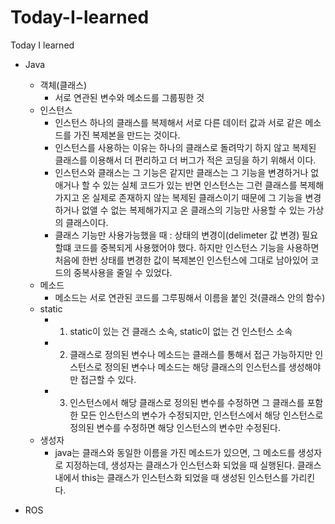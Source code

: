 # Today-I-learned
Today I learned

- Java
  - 객체(클래스)
    - 서로 연관된 변수와 메소드를 그룹핑한 것
  - 인스턴스
    - 인스턴스 하나의 클래스를 복제해서 서로 다른 데이터 값과 서로 같은 메소드를 가진 복제본을 만드는 것이다.
    - 인스턴스를 사용하는 이유는 하나의 클래스로 돌려막기 하지 않고 복제된 클래스를 이용해서 더 편리하고 더 버그가 적은 코딩을 하기 위해서 이다.
    - 인스턴스와 클래스는 그 기능은 같지만 클래스는 그 기능을 변경하거나 없애거나 할 수 있는 실체 코드가 있는 반면 인스턴스는 그런 클래스를 복제해가지고 온 실제로 존재하지 않는 복제된 클래스이기 때문에 그 기능을 변경하거나 없앨 수 없는 복제해가지고 온 클래스의 기능만 사용할 수 있는 가상의 클래스이다.
    - 클래스 기능만 사용가능했을 때 : 상태의 변경이(delimeter 값 변경) 필요할떄 코드를 중복되게 사용했어야 했다. 하지만 인스턴스 기능을 사용하면 처음에 한번 상태를 변경한 값이 복제본인 인스턴스에 그대로 남아있어 코드의 중복사용을 줄일 수 있었다.
  - 메소드
    - 메소드는 서로 연관된 코드를 그루핑해서 이름을 붙인 것(클래스 안의 함수)
  - static
    - 1. static이 있는 건 클래스 소속, static이 없는 건 인스턴스 소속
    - 2. 클래스로 정의된 변수나 메소드는 클래스를 통해서 접근 가능하지만 인스턴스로 정의된 변수나 메소드는 해당 클래스의 인스턴스를 생성해야만 접근할 수 있다.
    - 3. 인스턴스에서 해당 클래스로 정의된 변수를 수정하면 그 클래스를 포함한 모든 인스턴스의 변수가 수정되지만, 인스턴스에서 해당 인스턴스로 정의된 변수를 수정하면 해당 인스턴스의 변수만 수정된다.
  - 생성자
    - java는 클래스와 동일한 이름을 가진 메소드가 있으면, 그 메소드를 생성자로 지정하는데, 생성자는 클래스가 인스턴스화 되었을 때 실행된다. 클래스 내에서 this는 클래스가 인스턴스화 되었을 때 생성된 인스턴스를 가리킨다.


- ROS
  
